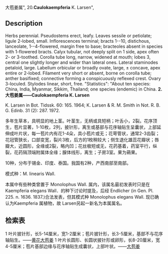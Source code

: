 大苞姜属",
20.**Caulokaempferia** K. Larsen",

## Description
Herbs perennial. Pseudostems erect, leafy. Leaves sessile or petiolate; ligule 2-lobed, small. Inflorescences terminal; bracts 1--10, distichous, lanceolate, 1--4-flowered, margin free to base; bracteoles absent in species with 1-flowered bracts. Calyx tubular, not deeply split on 1 side, apex often 2- or 3-toothed. Corolla tube long, narrow, widened at mouth; lobes 3, central one slightly longer and wider than lateral ones. Lateral staminodes petaloid, large. Labellum orbicular or broadly ovate, large, ± concave, apex entire or 2-lobed. Filament very short or absent, borne on corolla tube; anther basifixed; connective forming a conspicuously reflexed crest. Ovary 3-loculed. Stylodes linear, short, free.
  "Statistics": "About ten species: China, India, Myanmar, Sikkim, Thailand; one species (endemic) in China.
**2. 大苞姜属——Caulokaempferia K. Larsen**

K. Larsen in Bot. Tidssk. 60: 165. 1964; K. Larsen & R. M. Smith in Not. R. B. G. Edinb. 31 (2): 287. 1972.

多年生草本，具明显的地上茎。叶茎生，无柄或具短柄；叶舌小，2裂。花序顶生，苞片显著，1-10枚，2列，披针形，离生或基部与花序轴贴生呈囊状，上部延伸成叶片状，每一苞片内有花1-4朵，具小苞片或无；花萼管状，通常2-3齿裂；花冠管狭长，口部变宽，裂片3枚，后方的1枚稍较大；侧生退化雄蕊花瓣状；唇瓣大，近圆形，全缘或2裂，略内凹；花丝极短或无，花药基着，药室平行，纵裂，花药隔顶端附属体全缘；腺体线形，离生；子房3室。果为蒴果。

10种，分布于锡金、印度、泰国。我国有2种，产西南部至南部。

模式种：M. linearis Wall.

本属中有些种类曾置于 Monolophus Wall. 属内，该属名最初发表时只是在Kaempferia elegans Wall．的种下讨论时提及，后经 Endlicher (in Gen. Pl. 225. n. 1636. 1837.)合法发表，但其模式种 Monolophus elegans Wall. 现已确认为Kaempferia 属植物，故 Larsen另起一新名为本属属名。

## 检索表

1 叶片披针形，长5-14厘米，宽1-2厘米；苞片披针形，长3-5厘米，基部不与花序轴贴生。——[黄花大苞姜](Caulokaempferia%20coenobialis.md)
1 叶片长圆形、长圆状披针形或卵形，长8-20厘米，宽4-5厘米；苞片基部边缘与花序轴贴生成囊状，上部叶状。——[大苞姜](Caulokaempferia%20yunnanensis.md)
